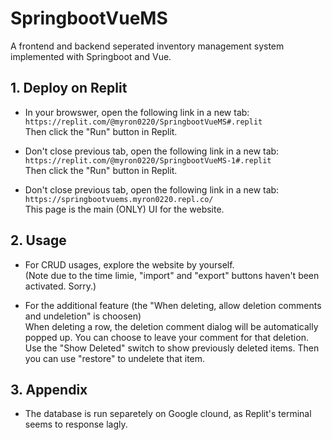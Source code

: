 # SpringbootVueMS
A frontend and backend seperated inventory management system implemented with Springboot and Vue.

## 1. Deploy on Replit
- In your browswer, open the following link in a new tab:  
`https://replit.com/@myron0220/SpringbootVueMS#.replit`  
Then click the "Run" button in Replit.  

- Don't close previous tab, open the following link in a new tab:  
`https://replit.com/@myron0220/SpringbootVueMS-1#.replit`  
Then click the "Run" button in Replit.  

- Don't close previous tab, open the following link in a new tab:  
`https://springbootvuems.myron0220.repl.co/`  
This page is the main (ONLY) UI for the website.

## 2. Usage
- For CRUD usages, explore the website by yourself.  
(Note due to the time limie, "import" and "export" buttons haven't been activated. Sorry.)  

- For the additional feature (the "When deleting, allow deletion comments and undeletion" is choosen)  
When deleting a row, the deletion comment dialog will be automatically popped up. You can choose to leave your comment for that deletion.  
Use the "Show Deleted" switch to show previously deleted items. Then you can use "restore" to undelete that item.

## 3. Appendix
- The database is run separetely on Google clound, as Replit's terminal seems to response lagly.
